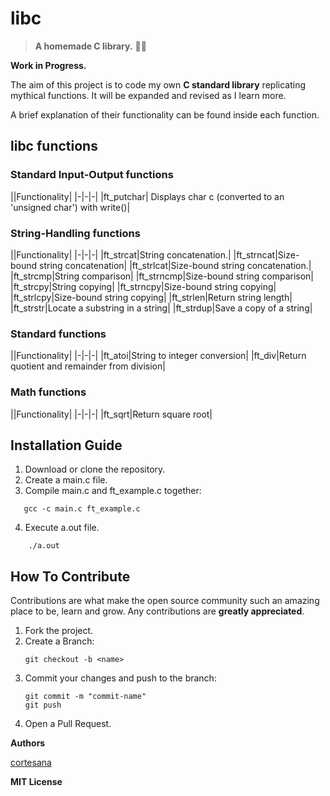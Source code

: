 # libc

>  **A homemade C library.** :wrench::pineapple:


**Work in Progress.**

The aim of this project is to code my own **C standard library** replicating mythical functions. It will be expanded and revised as I learn more.

A brief explanation of their functionality can be found inside each function.
  

## libc functions
### Standard Input-Output functions

||Functionality|
|-|-|-|
|ft_putchar| Displays char c (converted to an 'unsigned char') with write()|

### String-Handling functions
||Functionality|
|-|-|-|
|ft_strcat|String concatenation.|
|ft_strncat|Size-bound string concatenation|
|ft_strlcat|Size-bound string concatenation.|
|ft_strcmp|String comparison|
|ft_strncmp|Size-bound string comparison|
|ft_strcpy|String copying|
|ft_strncpy|Size-bound string copying|
|ft_strlcpy|Size-bound string copying|
|ft_strlen|Return string length|
|ft_strstr|Locate a substring in a string|
|ft_strdup|Save a copy of a string|

### Standard functions
||Functionality|
|-|-|-|
|ft_atoi|String to integer conversion|
|ft_div|Return quotient and remainder from division|

### Math functions
||Functionality|
|-|-|-|
|ft_sqrt|Return square root|

## Installation Guide

1. Download or clone the repository.
2. Create a main.c file.
3. Compile main.c and ft_example.c together:
 ```
    gcc -c main.c ft_example.c
```
4. Execute a.out file.
```
    ./a.out
```

## How To Contribute

Contributions are what make the open source community such an amazing place to be, learn and grow. Any contributions are **greatly appreciated**.
1. Fork the project.
2. Create a Branch:
    ```
    git checkout -b <name>
    ```
3. Commit your changes and push to the branch:
    ```
    git commit -m "commit-name"
    git push
    ```
5. Open a Pull Request.
    
**Authors**

[cortesana](https://twitter.com/cortesana_dev)

**MIT License**
